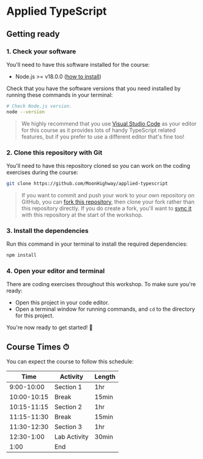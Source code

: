 # Applied TypeScript

## Getting ready

### 1. Check your software

You'll need to have this software installed for the course:

- Node.js >= v18.0.0 ([how to install](https://nodejs.org/en/learn/getting-started/how-to-install-nodejs))

Check that you have the software versions that you need installed by running these
commands in your terminal:

```sh
# Check Node.js version.
node --version
```

> We highly recommend that you use [Visual Studio Code](https://code.visualstudio.com/)
> as your editor for this course as it provides lots of handy TypeScript related features,
> but if you prefer to use a different editor that's fine too!

### 2. Clone this repository with Git

You'll need to have this repository cloned so you can work on the coding
exercises during the course:

```sh
git clone https://github.com/MoonHighway/applied-typescript
```

> If you want to commit and push your work to your own repository on GitHub,
> you can [fork this repository](https://docs.github.com/en/get-started/quickstart/fork-a-repo),
> then clone your fork rather than this repository directly.
> If you do create a fork, you'll want to
> [sync it](https://docs.github.com/en/pull-requests/collaborating-with-pull-requests/working-with-forks/syncing-a-fork)
> with this repository at the start of the workshop.

### 3. Install the dependencies

Run this command in your terminal to install the required dependencies:

```sh
npm install
```

### 4. Open your editor and terminal

There are coding exercises throughout this workshop. To make sure you're ready:

- Open this project in your code editor.
- Open a terminal window for running commands, and `cd` to the directory for
  this project.

You're now ready to get started! 🚀

## Course Times ⏱

You can expect the course to follow this schedule:

| Time        | Activity        | Length |
| ----------- | --------------- | ------ |
| 9:00-10:00  | Section 1       | 1hr    |
| 10:00-10:15 | Break           | 15min  |
| 10:15-11:15 | Section 2       | 1hr    |
| 11:15-11:30 | Break           | 15min  |
| 11:30-12:30 | Section 3       | 1hr    |
| 12:30-1:00  | Lab Activity    | 30min  |
| 1:00        | End             |        |
